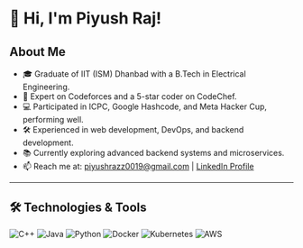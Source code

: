 # 👋 Hi, I'm Piyush Raj!

## About Me
- 🎓 Graduate of IIT (ISM) Dhanbad with a B.Tech in Electrical Engineering.
- 🌟 Expert on Codeforces and a 5-star coder on CodeChef.
- 💻 Participated in ICPC, Google Hashcode, and Meta Hacker Cup, performing well.
- 🛠️ Experienced in web development, DevOps, and backend development.
- 📚 Currently exploring advanced backend systems and microservices.
- 📫 Reach me at: piyushrazz0019@gmail.com | [LinkedIn Profile](https://www.linkedin.com/in/piyush-raj-1272b320b/)

---

## 🛠️ Technologies & Tools
![C++](https://img.shields.io/badge/-C++-05122A?style=flat&logo=c%2B%2B)
![Java](https://img.shields.io/badge/-Java-05122A?style=flat&logo=java)
![Python](https://img.shields.io/badge/-Python-05122A?style=flat&logo=python)
![Docker](https://img.shields.io/badge/-Docker-05122A?style=flat&logo=docker)
![Kubernetes](https://img.shields.io/badge/-Kubernetes-05122A?style=flat&logo=kubernetes)
![AWS](https://img.shields.io/badge/-AWS-05122A?style=flat&logo=amazon-aws)


